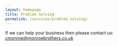 ```yaml
---
layout: homepage
title: Problem Solving
permalink: /services/problem_solving/
---
```



If we can help your business then please contact us: [cmonroe@monroebrothers.co.uk](cmonroe@monroebrothers.co.uk)

